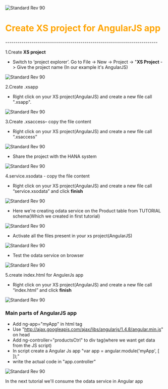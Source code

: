 ![Standard Rev 90](C:/Users/Admin/Desktop/textImgs2/capture2.png)

<h1><font color="orange">Create XS project for AngularJS app</font></h1>
---------------------------------------------------------------------------

1.Create **XS project**

- Switch to ‘project explorer’. Go to File -> New -> Project -> "**XS Project** -> Give the project name (In our example it's AngularJS)

![Standard Rev 90](C:/Users/Admin/Desktop/textImgs2/7.png)

2.Create .xsapp 

- Right click on your XS project(AngularJS) and create a new file call ".xsapp".

![Standard Rev 90](C:/Users/Admin/Desktop/textImgs2/8.png)

3.Create .xsaccess– copy the file content

- Right click on your XS project(AngularJS) and create a new file call “.xsaccess”

![Standard Rev 90](C:/Users/Admin/Desktop/textImgs2/9.png)

- Share the project with the HANA system

![Standard Rev 90](C:/Users/Admin/Desktop/textImgs2/10.png)


4.service.xsodata - copy the file content 

- Right click on your XS project(AngularJS) and create a new file call “service.xsodata” and click **finish**

![Standard Rev 90](C:/Users/Admin/Desktop/textImgs2/14.png)

- Here we're creating odata service on the Product table from TUTORIAL schema(Which we created in first tutorial)

![Standard Rev 90](C:/Users/Admin/Desktop/textImgs2/15.png)

- Activate all the files present in your xs project(AngularJS)

![Standard Rev 90](C:/Users/Admin/Desktop/textImgs2/16.png)

- Test the odata service on browser

![Standard Rev 90](C:/Users/Admin/Desktop/textImgs2/18.png)


5.create index.html for AngulerJs app 

- Right click on your XS project(AngularJS) and create a new file call “index.html” and click **finish**

![Standard Rev 90](C:/Users/Admin/Desktop/textImgs2/12.png)

<h3>Main parts of AngularJS app</h3>

- Add ng-app="myApp" in html tag
- Use "http://ajax.googleapis.com/ajax/libs/angularjs/1.4.8/angular.min.js" on head
- Add ng-controller="productsCtrl" to div tag(where we want get data from the JS script)
- In script create a Angular Js app "var app = angular.module('myApp', [ ]);"
- write the actual code in "app.controller"

![Standard Rev 90](C:/Users/Admin/Desktop/textImgs2/13.png)



In the next tutorial we'll consume the odata service in Angular app






